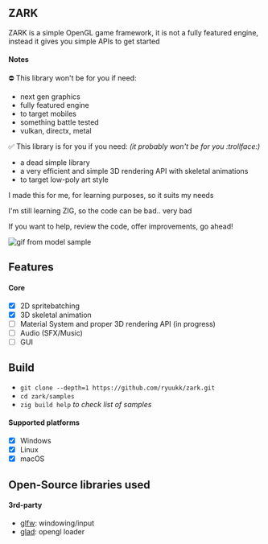 ## ZARK

ZARK is a simple OpenGL game framework, it is not a fully featured engine, instead it gives you simple APIs to get started

#### Notes


⛔ This library won't be for you if need:

- next gen graphics
- fully featured engine
- to target mobiles
- something battle tested
- vulkan, directx, metal

✅ This library is for you if you need: *(it probably won't be for you :trollface:)*

- a dead simple library
- a very efficient and simple 3D rendering API with skeletal animations
- to target low-poly art style

I made this for me, for learning purposes, so it suits my needs

I'm still learning ZIG, so the code can be bad.. very bad 

If you want to help, review the code, offer improvements, go ahead!



![gif from model sample](https://i.imgur.com/mD8KPBg.gif)


## Features

#### Core
- [x] 2D spritebatching
- [x] 3D skeletal animation
- [ ] Material System and proper 3D rendering API (in progress)
- [ ] Audio (SFX/Music)
- [ ] GUI

## Build

- ``git clone --depth=1 https://github.com/ryuukk/zark.git``
- ``cd zark/samples``
- ``zig build help`` *to check list of samples*


#### Supported platforms
- [x] Windows
- [x] Linux
- [x] macOS

## Open-Source libraries used

#### 3rd-party

- [glfw](https://github.com/glfw/glfw): windowing/input
- [glad](https://github.com/Dav1dde/glad): opengl loader